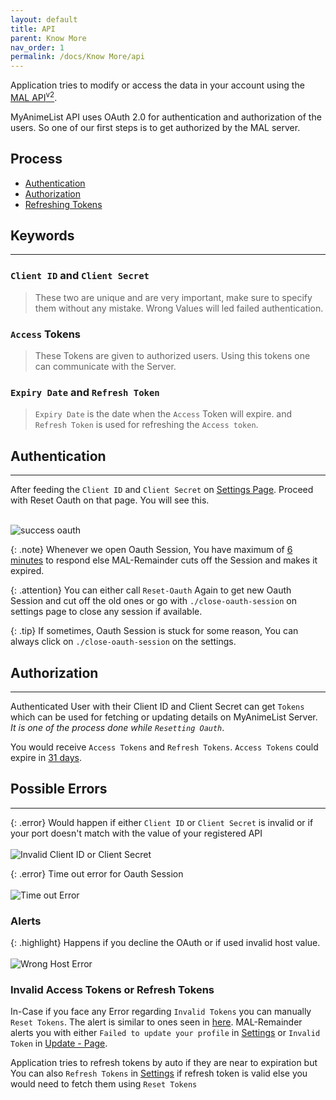 ```yaml
---
layout: default
title: API
parent: Know More
nav_order: 1
permalink: /docs/Know More/api
---
```


Application tries to modify or access the data in your account using the [MAL API<sup>v2</sup>](https://myanimelist.net/apiconfig/references/api/v2).

MyAnimeList API uses OAuth 2.0 for authentication and authorization of the users. So one of our first steps is to get authorized by the MAL server.

## Process
- [Authentication](#authentication)
- [Authorization](#authorization)
- [Refreshing Tokens](#refreshing-tokens)


## Keywords
____

### `Client ID` and `Client Secret`

> These two are unique and are very important, make sure to specify them without any mistake. Wrong Values will led failed authentication.

### `Access` Tokens

> These Tokens are given to authorized users. Using this tokens one can communicate with the Server.

### `Expiry Date` and `Refresh Token`

> `Expiry Date` is the date when the `Access` Token will expire. and `Refresh Token` is used for refreshing the `Access token`. 



## Authentication
----


After feeding the `Client ID` and `Client Secret` on [Settings Page](./settings). Proceed with Reset Oauth on that page. You will see this. <br><br>

![success oauth](../../assets/success.jpg "Success Oauth")


{: .note}
Whenever we open Oauth Session, You have maximum of [6 minutes](https://github.com/RahulARanger/MAL-Remainder/blob/c03bdfdb86e2a4b1b9b10138f62e30c64a2ceecd/MAL_Remainder/oauth_responder.py#L111) to respond else MAL-Remainder cuts off the Session and makes it expired.


{: .attention}
You can either call `Reset-Oauth` Again to get new Oauth Session and cut off the old ones or go with `./close-oauth-session` on settings page to close any session if available.


{: .tip}
If sometimes, Oauth Session is stuck for some reason, You can always click on `./close-oauth-session` on the settings.

## Authorization
----

Authenticated User with their Client ID and Client Secret can get `Tokens` which can be used for fetching or updating details on MyAnimeList Server. _It is one of the process done while `Resetting Oauth`_. 

You would receive `Access Tokens` and `Refresh Tokens`. `Access Tokens` could expire in [31 days](https://myanimelist.net/blog.php?eid=835707#:~:text=a1b2c3d4e5...%22%2C%0A%20%20%20%20%22refresh_token%22%3A%20%22z9y8x7w6u5...%22%0A%7D-,IMPORTANT,-%3A%20currently%2C%20the%20lifetime).

## Possible Errors
----


{: .error}
Would happen if either `Client ID` or `Client Secret` is invalid or if your port doesn't match with the value of your registered API  <br><br> ![Invalid Client ID or Client Secret](../../assets/error_oauth.jpg "Invalid Client ID or Client Secret")


{: .error}
Time out error for Oauth Session <br><br> ![Time out Error](../../assets/time-out.jpg "time out error")

### Alerts

{: .highlight}
Happens if you decline the OAuth or if used invalid host value. <br><br> ![Wrong Host Error](../../assets/bad_errors.jpg "Wrong Host Error")



### Invalid Access Tokens or Refresh Tokens

In-Case if you face any Error regarding `Invalid Tokens` you can manually `Reset Tokens`. 
 The alert is similar to ones seen in [here](#alerts). MAL-Remainder alerts you with either `Failed to update your profile` in [Settings](./settings) or `Invalid Token` in [Update - Page](./UpdateList).

Application tries to refresh tokens by auto if they are near to expiration but You can also `Refresh Tokens` in [Settings](./Settings) if refresh token is valid else you would need to fetch them using `Reset Tokens`

